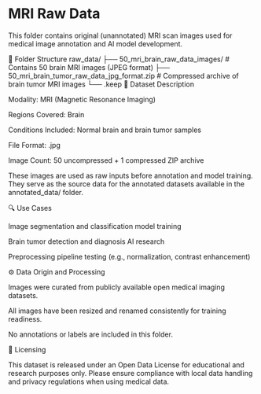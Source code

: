 # MRI Raw Data

This folder contains original (unannotated) MRI scan images used for medical image annotation and AI model development.

📁 Folder Structure
raw_data/
├── 50_mri_brain_raw_data_images/        # Contains 50 brain MRI images (JPEG format)
├── 50_mri_brain_tumor_raw_data_jpg_format.zip  # Compressed archive of brain tumor MRI images
└── .keep
🧠 Dataset Description

Modality: MRI (Magnetic Resonance Imaging)

Regions Covered: Brain

Conditions Included: Normal brain and brain tumor samples

File Format: .jpg

Image Count: 50 uncompressed + 1 compressed ZIP archive

These images are used as raw inputs before annotation and model training.
They serve as the source data for the annotated datasets available in the annotated_data/ folder.

🔍 Use Cases

Image segmentation and classification model training

Brain tumor detection and diagnosis AI research

Preprocessing pipeline testing (e.g., normalization, contrast enhancement)

⚙️ Data Origin and Processing

Images were curated from publicly available open medical imaging datasets.

All images have been resized and renamed consistently for training readiness.

No annotations or labels are included in this folder.

📜 Licensing

This dataset is released under an Open Data License for educational and research purposes only.
Please ensure compliance with local data handling and privacy regulations when using medical data.
